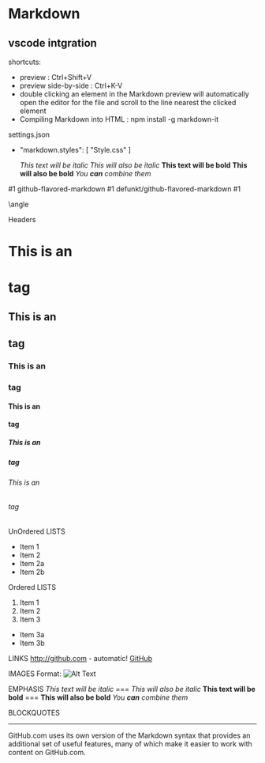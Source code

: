 Markdown
========

vscode intgration
------------------
shortcuts:
- preview : Ctrl+Shift+V
- preview side-by-side : Ctrl+K-V
- double clicking an element in the Markdown preview will automatically open the editor for the file and scroll to the line nearest the clicked element
- Compiling Markdown into HTML : npm install -g markdown-it



settings.json
- "markdown.styles": [
        "Style.css"
    ]







    *This text will be italic*
_This will also be italic_
**This text will be bold**
__This will also be bold__
*You **can** combine them*


#1
github-flavored-markdown #1
defunkt/github-flavored-markdown #1



\angle






Headers
# This is an <h1> tag
## This is an <h2> tag
### This is an <h3> tag
#### This is an <h4> tag
##### This is an <h5> tag
###### This is an <h6> tag


UnOrdered LISTS
* Item 1
* Item 2
 * Item 2a
 * Item 2b


Ordered LISTS
1. Item 1
2. Item 2
3. Item 3
 * Item 3a
 * Item 3b


LINKS
http://github.com - automatic!
[GitHub](http://github.com)

IMAGES
Format: ![Alt Text](url)


EMPHASIS
*This text will be italic* === _This will also be italic_
**This text will be bold** === __This will also be bold__
*You **can** combine them*

BLOCKQUOTES
>


------------------------------------------------------------------------------------------------------------------------------------
GitHub.com uses its own version of the Markdown syntax that provides an additional set of useful
features, many of which make it easier to work with content on GitHub.com.